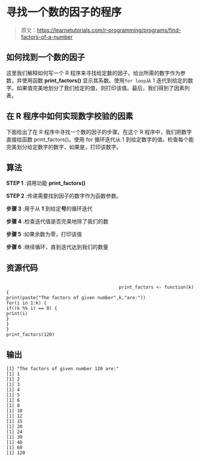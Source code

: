 # 寻找一个数的因子的程序

> 原文：<https://learnetutorials.com/r-programming/programs/find-factors-of-a-number>

## 如何找到一个数的因子

这里我们解释如何写一个 R 程序来寻找给定数的因子。给出所需的数字作为参数，并使用函数 **print_factors()** 显示其系数。使用`for loop`从 1 迭代到给定的数字。如果值完美地划分了我们给定的值，则打印该值。最后，我们得到了因素列表。

## 在 R 程序中如何实现数字校验的因素

下面给出了在 R 程序中寻找一个数的因子的步骤。在这个 R 程序中，我们把数字直接给函数 print_factors()。使用 for 循环迭代从 1 到给定数字的值。检查每个能完美划分给定数字的数字，如果是，打印该数字。

## 算法

**STEP 1** :调用功能 **print_factors()**

**STEP 2** :传递需要找到因子的数字作为函数参数。

**步骤 3** :用于从 **1** 到给定**号**的循环迭代

**步骤 4** :检查迭代值是否完美地除了我们的数

**步骤 5** :如果余数为零，打印该值

**步骤 6** :继续循环，直到迭代达到我们的数量

## 资源代码

```

                                          print_factors <- function(k) {
print(paste("The factors of given number",k,"are:"))
for(i in 1:k) {
if((k %% i) == 0) {
print(i)
}
}
}
print_factors(120)

```

## 输出

```
[1] "The factors of given number 120 are:"
[1] 1
[1] 2
[1] 3
[1] 4
[1] 5
[1] 6
[1] 8
[1] 10
[1] 12
[1] 15
[1] 20
[1] 24
[1] 30
[1] 40
[1] 60
[1] 120
```